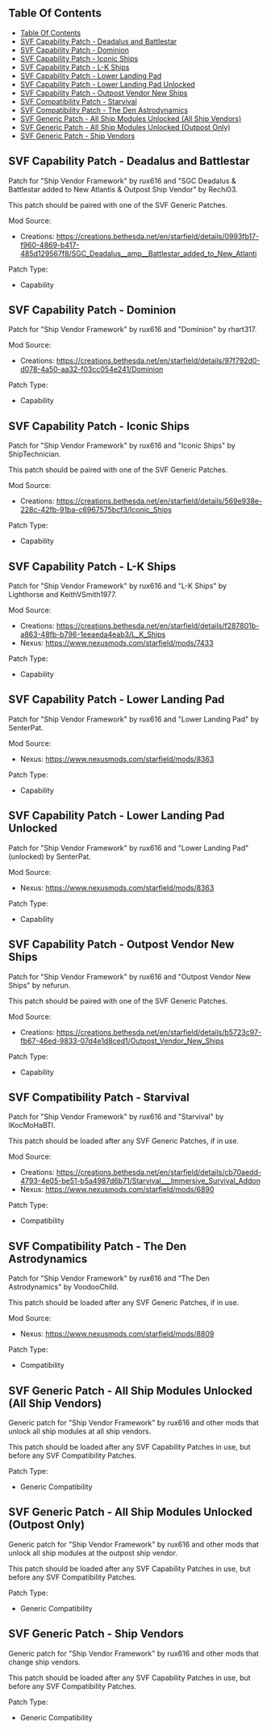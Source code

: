 Table Of Contents
-----
- [Table Of Contents](#table-of-contents)
- [SVF Capability Patch - Deadalus and Battlestar](#svf-capability-patch---deadalus-and-battlestar)
- [SVF Capability Patch - Dominion](#svf-capability-patch---dominion)
- [SVF Capability Patch - Iconic Ships](#svf-capability-patch---iconic-ships)
- [SVF Capability Patch - L-K Ships](#svf-capability-patch---l-k-ships)
- [SVF Capability Patch - Lower Landing Pad](#svf-capability-patch---lower-landing-pad)
- [SVF Capability Patch - Lower Landing Pad Unlocked](#svf-capability-patch---lower-landing-pad-unlocked)
- [SVF Capability Patch - Outpost Vendor New Ships](#svf-capability-patch---outpost-vendor-new-ships)
- [SVF Compatibility Patch - Starvival](#svf-compatibility-patch---starvival)
- [SVF Compatibility Patch - The Den Astrodynamics](#svf-compatibility-patch---the-den-astrodynamics)
- [SVF Generic Patch - All Ship Modules Unlocked (All Ship Vendors)](#svf-generic-patch---all-ship-modules-unlocked-all-ship-vendors)
- [SVF Generic Patch - All Ship Modules Unlocked (Outpost Only)](#svf-generic-patch---all-ship-modules-unlocked-outpost-only)
- [SVF Generic Patch - Ship Vendors](#svf-generic-patch---ship-vendors)


SVF Capability Patch - Deadalus and Battlestar
-----
Patch for "Ship Vendor Framework" by rux616 and "SGC Deadalus & Battlestar added to New Atlantis & Outpost Ship Vendor" by Rechi03.

This patch should be paired with one of the SVF Generic Patches.

Mod Source:
- Creations: https://creations.bethesda.net/en/starfield/details/0993fb17-f960-4869-b417-485d129567f8/SGC_Deadalus__amp__Battlestar_added_to_New_Atlanti

Patch Type:
- Capability


SVF Capability Patch - Dominion
-----
Patch for "Ship Vendor Framework" by rux616 and "Dominion" by rhart317.

Mod Source:
- Creations: https://creations.bethesda.net/en/starfield/details/97f792d0-d078-4a50-aa32-f03cc054e241/Dominion

Patch Type:
- Capability


SVF Capability Patch - Iconic Ships
-----
Patch for "Ship Vendor Framework" by rux616 and "Iconic Ships" by ShipTechnician.

This patch should be paired with one of the SVF Generic Patches.

Mod Source:
- Creations: https://creations.bethesda.net/en/starfield/details/569e938e-228c-42fb-91ba-c6967575bcf3/Iconic_Ships

Patch Type:
- Capability


SVF Capability Patch - L-K Ships
-----
Patch for "Ship Vendor Framework" by rux616 and "L-K Ships" by Lighthorse and KeithVSmith1977.

Mod Source:
- Creations: https://creations.bethesda.net/en/starfield/details/f287801b-a863-48fb-b796-1eeaeda4eab3/L_K_Ships
- Nexus: https://www.nexusmods.com/starfield/mods/7433

Patch Type:
- Capability


SVF Capability Patch - Lower Landing Pad
-----
Patch for "Ship Vendor Framework" by rux616 and "Lower Landing Pad" by SenterPat.

Mod Source:
- Nexus: https://www.nexusmods.com/starfield/mods/8363

Patch Type:
- Capability


SVF Capability Patch - Lower Landing Pad Unlocked
-----
Patch for "Ship Vendor Framework" by rux616 and "Lower Landing Pad" (unlocked) by SenterPat.

Mod Source:
- Nexus: https://www.nexusmods.com/starfield/mods/8363

Patch Type:
- Capability


SVF Capability Patch - Outpost Vendor New Ships
-----
Patch for "Ship Vendor Framework" by rux616 and "Outpost Vendor New Ships" by nefurun.

This patch should be paired with one of the SVF Generic Patches.

Mod Source:
- Creations: https://creations.bethesda.net/en/starfield/details/b5723c97-fb67-46ed-9833-07d4e1d8ced1/Outpost_Vendor_New_Ships

Patch Type:
- Capability


SVF Compatibility Patch - Starvival
-----
Patch for "Ship Vendor Framework" by rux616 and "Starvival" by lKocMoHaBTl.

This patch should be loaded after any SVF Generic Patches, if in use.

Mod Source:
- Creations: https://creations.bethesda.net/en/starfield/details/cb70aedd-4793-4e05-be51-b5a4987d6b71/Starvival___Immersive_Survival_Addon
- Nexus: https://www.nexusmods.com/starfield/mods/6890

Patch Type:
- Compatibility


SVF Compatibility Patch - The Den Astrodynamics
-----
Patch for "Ship Vendor Framework" by rux616 and "The Den Astrodynamics" by VoodooChild.

This patch should be loaded after any SVF Generic Patches, if in use.

Mod Source:
- Nexus: https://www.nexusmods.com/starfield/mods/8809

Patch Type:
- Compatibility


SVF Generic Patch - All Ship Modules Unlocked (All Ship Vendors)
-----
Generic patch for "Ship Vendor Framework" by rux616 and other mods that unlock all ship modules at all ship vendors.

This patch should be loaded after any SVF Capability Patches in use, but before any SVF Compatibility Patches.

Patch Type:
- Generic Compatibility


SVF Generic Patch - All Ship Modules Unlocked (Outpost Only)
-----
Generic patch for "Ship Vendor Framework" by rux616 and other mods that unlock all ship modules at the outpost ship vendor.

This patch should be loaded after any SVF Capability Patches in use, but before any SVF Compatibility Patches.

Patch Type:
- Generic Compatibility


SVF Generic Patch - Ship Vendors
-----
Generic patch for "Ship Vendor Framework" by rux616 and other mods that change ship vendors.

This patch should be loaded after any SVF Capability Patches in use, but before any SVF Compatibility Patches.

Patch Type:
- Generic Compatibility
